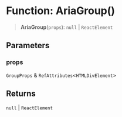 # Function: AriaGroup()

> **AriaGroup**(`props`): `null` \| `ReactElement`

## Parameters

### props

`GroupProps` & `RefAttributes`\<`HTMLDivElement`\>

## Returns

`null` \| `ReactElement`
